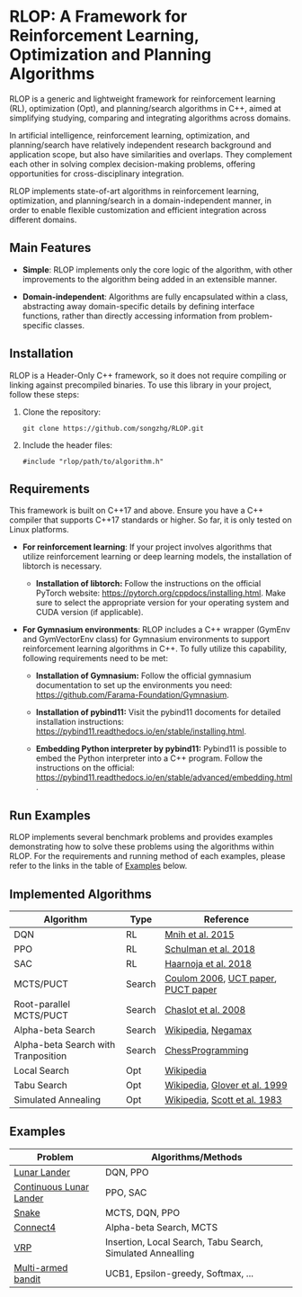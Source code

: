 # RLOP: A Framework for Reinforcement Learning, Optimization and Planning Algorithms

RLOP is a generic and lightweight framework for reinforcement learning (RL), optimization (Opt), and planning/search algorithms in C++, aimed at simplifying studying, comparing and integrating algorithms across domains. 

In artificial intelligence, reinforcement learning, optimization, and planning/search have relatively independent research background and application scope, but also have similarities and overlaps. They complement each other in solving complex decision-making problems, offering opportunities for cross-disciplinary integration.

RLOP implements state-of-art algorithms in reinforcement learning, optimization, and planning/search in a domain-independent manner, in order to enable flexible customization and efficient integration across different domains.

## Main Features
- **Simple**: RLOP implements only the core logic of the algorithm, with other improvements to the algorithm being added in an extensible manner.
  
- **Domain-independent**: Algorithms are fully encapsulated within a class, abstracting away domain-specific details by defining interface functions, rather than directly accessing information from problem-specific classes.

## Installation

RLOP is a Header-Only C++ framework, so it does not require compiling or linking against precompiled binaries. To use this library in your project, follow these steps:

1. Clone the repository:

    ```
    git clone https://github.com/songzhg/RLOP.git
    ```

2. Include the header files:
    ```
    #include "rlop/path/to/algorithm.h"
    ```

## Requirements

This framework is built on C++17 and above. Ensure you have a C++ compiler that supports C++17 standards or higher. So far, it is only tested on Linux platforms.

- **For reinforcement learning**: If your project involves algorithms that utilize reinforcement learning or deep learning models, the installation of libtorch is necessary.
  
  - **Installation of libtorch:**
    Follow the instructions on the official PyTorch website: https://pytorch.org/cppdocs/installing.html. Make sure to select the appropriate version for your operating system and CUDA version (if applicable).

- **For Gymnasium environments**: RLOP includes a C++ wrapper (GymEnv and GymVectorEnv class) for Gymnasium environments to support reinforcement learning algorithms in C++. To fully utilize this capability, following requirements need to be met:
 
  - **Installation of Gymnasium:**
    Follow the official gymnasium documentation to set up the environments you need: https://github.com/Farama-Foundation/Gymnasium.

  - **Installation of pybind11:**
    Visit the pybind11 docoments for detailed installation instructions: https://pybind11.readthedocs.io/en/stable/installing.html. 
    
  - **Embedding Python interpreter by pybind11:** 
    Pybind11 is possible to embed the Python interpreter into a C++ program. Follow the instructions on the official: https://pybind11.readthedocs.io/en/stable/advanced/embedding.html.
  
## Run Examples

RLOP implements several benchmark problems and provides examples demonstrating how to solve these problems using the algorithms within RLOP. For the requirements and running method of each examples, please refer to the links in the table of [Examples](#examples) below. 
  
  
## Implemented Algorithms

| **Algorithm**                         | **Type** |  **Reference** |
| ---------------------------           | ---------|  -------------|
| DQN                                   |   RL     |  [Mnih et al. 2015](https://www.nature.com/articles/nature14236) |
| PPO                                   |   RL     |  [Schulman et al. 2018](https://arxiv.org/abs/1707.06347)        |
| SAC                                   |   RL     |  [Haarnoja et al. 2018](https://arxiv.org/abs/1801.01290)        |
| MCTS/PUCT                             |   Search |  [Coulom 2006](https://hal.inria.fr/inria-00116992/document), [UCT paper](http://ggp.stanford.edu/readings/uct.pdf), [PUCT paper](https://discovery.ucl.ac.uk/id/eprint/10045895/1/agz_unformatted_nature.pdf) |
| Root-parallel MCTS/PUCT               |   Search |  [Chaslot et al. 2008](https://dke.maastrichtuniversity.nl/m.winands/documents/multithreadedMCTS2.pdf) |
| Alpha-beta Search                     |   Search |  [Wikipedia](https://en.wikipedia.org/wiki/Alpha%E2%80%93beta_pruning), [Negamax](https://en.wikipedia.org/wiki/Negamax) |
| Alpha-beta Search with Tranposition   |  Search  |  [ChessProgramming](https://www.chessprogramming.org/Transposition_Table)  |
| Local Search                          |  Opt     |  [Wikipedia](https://en.wikipedia.org/wiki/Local_search_(optimization))  |
| Tabu Search                           |  Opt     |  [Wikipedia](https://en.wikipedia.org/wiki/Tabu_search#:~:text=Tabu%20search%20(TS)%20is%20a,1986%20and%20formalized%20in%201989.), [Glover et al. 1999](https://www.researchgate.net/publication/220693571_Tabu_search_I)  |
| Simulated Annealing                   |  Opt     |  [Wikipedia](https://en.wikipedia.org/wiki/Simulated_annealing), [Scott et al. 1983](https://www.researchgate.net/publication/6026283_Optimization_by_Simulated_Annealing) |

## Examples

| **Problem**                                                               | **Algorithms/Methods** |
| ---------------------------                                               | ----------------------|
| [Lunar Lander](examples/lunar_lander/README.md)                           |   DQN, PPO  |
| [Continuous Lunar Lander](examples/continuous_lunar_lander/README.md)     |   PPO, SAC  |
| [Snake](examples/snake/README.md)                                         |   MCTS, DQN, PPO  |
| [Connect4](examples/connect4/README.md)                                   |   Alpha-beta Search, MCTS |
| [VRP](examples/vrp/README.md)                                             |   Insertion, Local Search, Tabu Search, Simulated Annealling |
| [Multi-armed bandit](examples/multi_armed_bandit/README.md)               |   UCB1, Epsilon-greedy, Softmax, ... |
